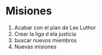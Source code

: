 # Misiones

1. Acabar con el plan de Lex Luthor
2. Crear la liga d ela justicia
3. buscar nuevos miembros
4. Nuevas misiones